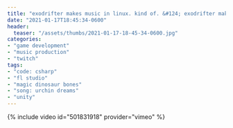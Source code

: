 ```yaml
---
title: "exodrifter makes music in linux. kind of. &#124; exodrifter makes a game in linux. kind of."
date: "2021-01-17T18:45:34-0600"
header:
  teaser: "/assets/thumbs/2021-01-17-18-45-34-0600.jpg"
categories:
- "game development"
- "music production"
- "twitch"
tags:
- "code: csharp"
- "fl studio"
- "magic dinosaur bones"
- "song: urchin dreams"
- "unity"
---
```

{% include video id="501831918" provider="vimeo" %}
